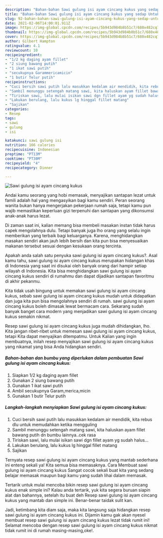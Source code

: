 ```yaml
---
description: "Bahan-bahan Sawi gulung isi ayam cincang kukus yang sedap Untuk Jualan"
title: "Bahan-bahan Sawi gulung isi ayam cincang kukus yang sedap Untuk Jualan"
slug: 92-bahan-bahan-sawi-gulung-isi-ayam-cincang-kukus-yang-sedap-untuk-jualan
date: 2021-02-06T14:00:01.911Z
image: https://img-global.cpcdn.com/recipes/5b943d984b8b51c7/680x482cq70/sawi-gulung-isi-ayam-cincang-kukus-foto-resep-utama.jpg
thumbnail: https://img-global.cpcdn.com/recipes/5b943d984b8b51c7/680x482cq70/sawi-gulung-isi-ayam-cincang-kukus-foto-resep-utama.jpg
cover: https://img-global.cpcdn.com/recipes/5b943d984b8b51c7/680x482cq70/sawi-gulung-isi-ayam-cincang-kukus-foto-resep-utama.jpg
author: Gilbert Hampton
ratingvalue: 4.1
reviewcount: 10
recipeingredient:
- "1/2 kg daging ayam fillet"
- "2 siung bawang putih"
- "1 ikat sawi putih"
- "secukupnya Garammericamicin"
- "1 butir Telur putih"
recipeinstructions:
- "Cuci bersih sawi putih lalu masukkan kedalam air mendidik, kita rebus dlu untuk memudahkan ketika mengguling"
- "Sambil menunggu setengah matang sawi, kita haluskan ayam fillet bawang putih dn bumbu lainnya..cek rasa"
- "Tiriskan sawi, lalu mulai isikan sawi dgn fillet ayam yg sudah halus..."
- "Lakukan berulang, lalu kukus lg hinggal fillet matang"
- "Sajikan"
categories:
- Resep
tags:
- sawi
- gulung
- isi

katakunci: sawi gulung isi 
nutrition: 166 calories
recipecuisine: Indonesian
preptime: "PT13M"
cooktime: "PT30M"
recipeyield: "4"
recipecategory: Dinner

---
```



![Sawi gulung isi ayam cincang kukus](https://img-global.cpcdn.com/recipes/5b943d984b8b51c7/680x482cq70/sawi-gulung-isi-ayam-cincang-kukus-foto-resep-utama.jpg)

Andai kamu seorang yang hobi memasak, menyajikan santapan lezat untuk famili adalah hal yang mengasyikan bagi kamu sendiri. Peran seorang  wanita bukan hanya mengerjakan pekerjaan rumah saja, tetapi kamu pun wajib memastikan keperluan gizi terpenuhi dan santapan yang dikonsumsi anak-anak harus lezat.

Di zaman  saat ini, kalian memang bisa membeli masakan instan tidak harus capek mengolahnya dulu. Tetapi banyak juga lho orang yang selalu ingin memberikan yang terbaik bagi keluarganya. Karena, menghidangkan masakan sendiri akan jauh lebih bersih dan kita pun bisa menyesuaikan makanan tersebut sesuai dengan kesukaan orang tercinta. 



Apakah anda salah satu penyuka sawi gulung isi ayam cincang kukus?. Asal kamu tahu, sawi gulung isi ayam cincang kukus merupakan hidangan khas di Indonesia yang saat ini disukai oleh banyak orang dari hampir setiap wilayah di Indonesia. Kita bisa menghidangkan sawi gulung isi ayam cincang kukus sendiri di rumahmu dan dapat dijadikan santapan favoritmu di akhir pekanmu.

Kita tidak usah bingung untuk memakan sawi gulung isi ayam cincang kukus, sebab sawi gulung isi ayam cincang kukus mudah untuk didapatkan dan juga kita pun bisa mengolahnya sendiri di rumah. sawi gulung isi ayam cincang kukus boleh dimasak lewat bermacam cara. Sekarang sudah banyak banget cara modern yang menjadikan sawi gulung isi ayam cincang kukus semakin nikmat.

Resep sawi gulung isi ayam cincang kukus juga mudah dihidangkan, lho. Kita jangan ribet-ribet untuk memesan sawi gulung isi ayam cincang kukus, tetapi Kita dapat menyajikan ditempatmu. Untuk Kalian yang ingin membuatnya, inilah resep menyajikan sawi gulung isi ayam cincang kukus yang nikamat yang bisa Anda hidangkan sendiri.

<!--inarticleads1-->

##### Bahan-bahan dan bumbu yang diperlukan dalam pembuatan Sawi gulung isi ayam cincang kukus:

1. Siapkan 1/2 kg daging ayam fillet
1. Gunakan 2 siung bawang putih
1. Gunakan 1 ikat sawi putih
1. Ambil secukupnya Garam,merica,micin
1. Gunakan 1 butir Telur putih




<!--inarticleads2-->

##### Langkah-langkah menyiapkan Sawi gulung isi ayam cincang kukus:

1. Cuci bersih sawi putih lalu masukkan kedalam air mendidik, kita rebus dlu untuk memudahkan ketika mengguling
1. Sambil menunggu setengah matang sawi, kita haluskan ayam fillet bawang putih dn bumbu lainnya..cek rasa
1. Tiriskan sawi, lalu mulai isikan sawi dgn fillet ayam yg sudah halus...
1. Lakukan berulang, lalu kukus lg hinggal fillet matang
1. Sajikan




Ternyata resep sawi gulung isi ayam cincang kukus yang mantab sederhana ini enteng sekali ya! Kita semua bisa memasaknya. Cara Membuat sawi gulung isi ayam cincang kukus Sangat cocok sekali buat kita yang sedang belajar memasak maupun bagi kamu yang sudah lihai dalam memasak.

Tertarik untuk mulai mencoba bikin resep sawi gulung isi ayam cincang kukus enak simple ini? Kalau anda tertarik, yuk kita segera buruan siapin alat dan bahannya, setelah itu buat deh Resep sawi gulung isi ayam cincang kukus yang mantab dan simple ini. Benar-benar taidak sulit kan. 

Jadi, ketimbang kita diam saja, maka kita langsung saja hidangkan resep sawi gulung isi ayam cincang kukus ini. Dijamin kamu gak akan nyesel membuat resep sawi gulung isi ayam cincang kukus lezat tidak rumit ini! Selamat mencoba dengan resep sawi gulung isi ayam cincang kukus nikmat tidak rumit ini di rumah masing-masing,oke!.

